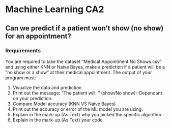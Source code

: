 # Machine Learning CA2

## Can we predict if a patient won’t show (no show) for an appointment?

### Requirements 

You are required to take the dataset “Medical Appointment No Shows.csv” and using either KNN or Naïve Bayes, make a prediction if a patient will be a “no show or a show” at their medical appointment. The output of your program must:
1. Visualize the data and prediction
2. Print out the message: “The patient will: ” (show/No show):-Dependant on your prediction.
3. Compare Model accuracy (KNN VS Naïve Bayes)
4. Print out the accuracy or error of the ML model you are using.
5. Explain in the mark-up (As Text) why you picked the specific algorithm
6. Explain in the mark-up (As Text) your code 
